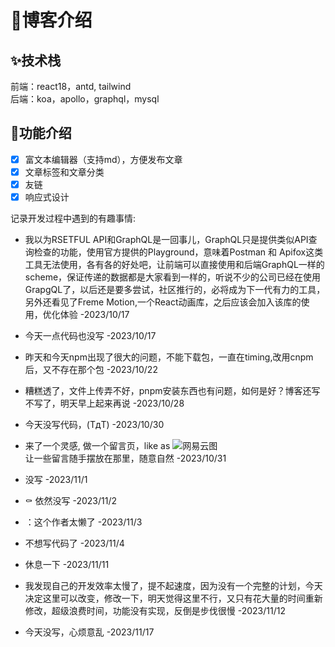 # :rocket:博客介绍

## :sparkles:技术栈

前端：react18，antd, tailwind  
后端：koa，apollo，graphql，mysql

## :construction:功能介绍
- [x] 富文本编辑器（支持md），方便发布文章
- [x] 文章标签和文章分类
- [x] 友链
- [x] 响应式设计

记录开发过程中遇到的有趣事情:   
- 我以为RSETFUL API和GraphQL是一回事儿，GraphQL只是提供类似API查询检查的功能，使用官方提供的Playground，意味着Postman 和 Apifox这类工具无法使用，各有各的好处吧，让前端可以直接使用和后端GraphQL一样的scheme，保证传递的数据都是大家看到一样的，听说不少的公司已经在使用GrapgQL了，以后还是要多尝试，社区推行的，必将成为下一代有力的工具，另外还看见了Freme Motion,一个React动画库，之后应该会加入该库的使用，优化体验 -2023/10/17

- 今天一点代码也没写 -2023/10/17  
- 昨天和今天npm出现了很大的问题，不能下载包，一直在timing,改用cnpm后，又不存在那个包 -2023/10/22

- 糟糕透了，文件上传弄不好，pnpm安装东西也有问题，如何是好？博客还写不写了，明天早上起来再说 -2023/10/28

- 今天没写代码，(TдT) -2023/10/30

- 来了一个灵感, 做一个留言页，like as ![网易云图](https://i2.100024.xyz/2023/10/31/xczrbl.webp
)  
让一些留言随手摆放在那里，随意自然 -2023/10/31
- 没写 -2023/11/1
- :coffin: 依然没写 -2023/11/2
- ：这个作者太懒了 -2023/11/3
- 不想写代码了 -2023/11/4
- 休息一下 -2023/11/11
- 我发现自己的开发效率太慢了，提不起速度，因为没有一个完整的计划，今天决定这里可以改变，修改一下，明天觉得这里不行，又只有花大量的时间重新修改，超级浪费时间，功能没有实现，反倒是步伐很慢 -2023/11/12
- 今天没写，心烦意乱 -2023/11/17

